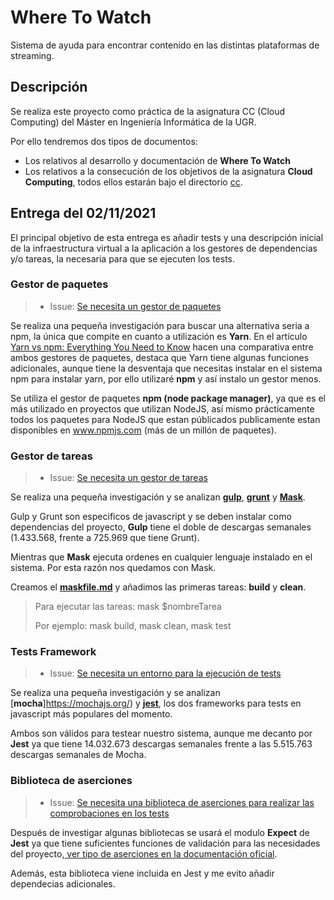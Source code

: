 # Where To Watch

Sistema de ayuda para encontrar contenido en las distintas plataformas de streaming.

## Descripción

Se realiza este proyecto como práctica de la asignatura CC (Cloud Computing) del Máster en Ingeniería Informática de la UGR.

Por ello tendremos dos tipos de documentos:

* Los relativos al desarrollo y documentación de **Where To Watch**
* Los relativos a la consecución de los objetivos de la asignatura **Cloud Computing**, todos ellos estarán bajo el directorio [cc](./cc).

## Entrega del 02/11/2021

El principal objetivo de esta entrega es añadir tests y una descripción inicial de la infraestructura virtual a la aplicación a los gestores de dependencias y/o tareas, la necesaria para que se ejecuten los tests.

### Gestor de paquetes

>* Issue: [Se necesita un gestor de paquetes](https://github.com/Josalmer/where-to-watch/issues/30)

Se realiza una pequeña investigación para buscar una alternativa seria a npm, la única que compite en cuanto a utilización es **Yarn**. En el artículo [Yarn vs npm: Everything You Need to Know](https://www.sitepoint.com/yarn-vs-npm/) hacen una comparativa entre ambos gestores de paquetes, destaca que Yarn tiene algunas funciones adicionales, aunque tiene la desventaja que necesitas instalar en el sistema npm para instalar yarn, por ello utilizaré **npm** y así instalo un gestor menos.

Se utiliza el gestor de paquetes **npm (node package manager)**, ya que es el más utilizado en proyectos que utilizan NodeJS, así mismo prácticamente todos los paquetes para NodeJS que estan públicados publicamente estan disponibles en www.npmjs.com (más de un millón de paquetes).

### Gestor de tareas

>* Issue: [Se necesita un gestor de tareas](https://github.com/Josalmer/where-to-watch/issues/31)

Se realiza una pequeña investigación y se analizan [**gulp**](https://www.npmjs.com/package/gulp), [**grunt**](https://www.npmjs.com/package/grunt) y [**Mask**](https://github.com/jakedeichert/mask).

Gulp y Grunt son especificos de javascript y se deben instalar como dependencias del proyecto, **Gulp** tiene el doble de descargas semanales (1.433.568, frente a 725.969 que tiene Grunt).

Mientras que **Mask** ejecuta ordenes en cualquier lenguaje instalado en el sistema. Por esta razón nos quedamos con Mask.

Creamos el [**maskfile.md**](maskfile.md) y añadimos las primeras tareas: **build** y **clean**.

> Para ejecutar las tareas: mask $nombreTarea
>
> Por ejemplo: mask build, mask clean, mask test

### Tests Framework

>* Issue: [Se necesita un entorno para la ejecución de tests](https://github.com/Josalmer/where-to-watch/issues/32)

Se realiza una pequeña investigación y se analizan [**mocha**]https://mochajs.org/) y [**jest**](https://jestjs.io/es-ES/), los dos frameworks para tests en javascript más populares del momento.

Ambos son válidos para testear nuestro sistema, aunque me decanto por **Jest** ya que tiene 14.032.673 descargas semanales frente a las 5.515.763 descargas semanales de Mocha.

### Biblioteca de aserciones

>* Issue: [Se necesita una biblioteca de aserciones para realizar las comprobaciones en los tests](https://github.com/Josalmer/where-to-watch/issues/33)

Después de investigar algunas bibliotecas se usará el modulo **Expect** de **Jest** ya que tiene suficientes funciones de validación para las necesidades del proyecto,[ ver tipo de aserciones en la documentación oficial](https://jestjs.io/docs/expect).

Además, esta biblioteca viene incluida en Jest y me evito añadir dependecias adicionales.
